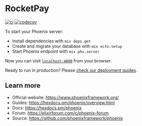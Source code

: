 # RocketPay
[![ci](https://github.com/itorisaias/rocketpay/actions/workflows/ci.yml/badge.svg)](https://github.com/itorisaias/rocketpay/actions/workflows/ci.yml)
[![codecov](https://codecov.io/gh/itorisaias/rocketpay/branch/main/graph/badge.svg?token=DGBPFKZN56)](https://codecov.io/gh/itorisaias/rocketpay)

To start your Phoenix server:

  * Install dependencies with `mix deps.get`
  * Create and migrate your database with `mix ecto.setup`
  * Start Phoenix endpoint with `mix phx.server`

Now you can visit [`localhost:4000`](http://localhost:4000) from your browser.

Ready to run in production? Please [check our deployment guides](https://hexdocs.pm/phoenix/deployment.html).

## Learn more

  * Official website: https://www.phoenixframework.org/
  * Guides: https://hexdocs.pm/phoenix/overview.html
  * Docs: https://hexdocs.pm/phoenix
  * Forum: https://elixirforum.com/c/phoenix-forum
  * Source: https://github.com/phoenixframework/phoenix
